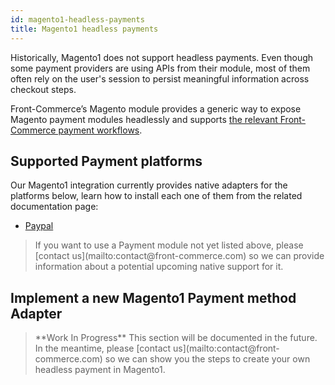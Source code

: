 ```yaml
---
id: magento1-headless-payments
title: Magento1 headless payments
---
```


Historically, Magento1 does not support headless payments. Even though some payment providers are using APIs from their module, most of them often rely on the user's session to persist meaningful information across checkout steps.

Front-Commerce’s Magento module provides a generic way to expose Magento payment modules headlessly and supports [the relevant Front-Commerce payment workflows](/docs/advanced/payments/payment-workflows.html).

## Supported Payment platforms

Our Magento1 integration currently provides native adapters for the platforms below, learn how to install each one of them from the related documentation page:

- [Paypal](/docs/advanced/payments/paypal.html#Magento1-module)

<blockquote class="info">
  If you want to use a Payment module not yet listed above, please [contact us](mailto:contact@front-commerce.com) so we can provide information about a potential upcoming native support for it.
</blockquote>

## Implement a new Magento1 Payment method Adapter

<blockquote class="wip">
**Work In Progress** This section will be documented in the future. In the meantime, please [contact us](mailto:contact@front-commerce.com) so we can show you the steps to create your own headless payment in Magento1.
</blockquote>
